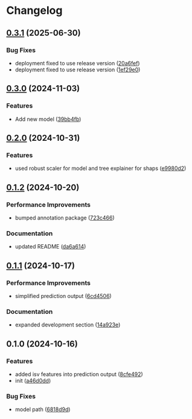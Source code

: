 # Changelog

## [0.3.1](https://github.com/geneton-ltd/genovisio_isv/compare/v0.3.0...v0.3.1) (2025-06-30)


### Bug Fixes

* deployment fixed to use release version ([20a6fef](https://github.com/geneton-ltd/genovisio_isv/commit/20a6feff21922e184034a3276ae0265ac1cfc98d))
* deployment fixed to use release version ([1ef29e0](https://github.com/geneton-ltd/genovisio_isv/commit/1ef29e0a9e473c614f40f2c952b331172436c2d1))

## [0.3.0](https://github.com/geneton-ltd/genovisio_isv/compare/v0.2.0...v0.3.0) (2024-11-03)


### Features

* Add new model ([39bb4fb](https://github.com/geneton-ltd/genovisio_isv/commit/39bb4fb3ad610be842f1599ed3895229a7c8b029))

## [0.2.0](https://github.com/geneton-ltd/genovisio_isv/compare/v0.1.2...v0.2.0) (2024-10-31)


### Features

* used robust scaler for model and tree explainer for shaps ([e9980d2](https://github.com/geneton-ltd/genovisio_isv/commit/e9980d291c26c5f023c4eaede04c4aa7ed3c2ac2))

## [0.1.2](https://github.com/geneton-ltd/genovisio_isv/compare/v0.1.1...v0.1.2) (2024-10-20)


### Performance Improvements

* bumped annotation package ([723c466](https://github.com/geneton-ltd/genovisio_isv/commit/723c466350c965192d821816a6c9881e8f59f292))


### Documentation

* updated README ([da6a614](https://github.com/geneton-ltd/genovisio_isv/commit/da6a614926aca352cc1e20ef63617043c15badce))

## [0.1.1](https://github.com/geneton-ltd/genovisio_isv/compare/v0.1.0...v0.1.1) (2024-10-17)


### Performance Improvements

* simplified prediction output ([6cd4506](https://github.com/geneton-ltd/genovisio_isv/commit/6cd4506332855f8509599aab03294029acbe6186))


### Documentation

* expanded development section ([14a923e](https://github.com/geneton-ltd/genovisio_isv/commit/14a923e698bfd56d4540684782d265abeb13d742))

## 0.1.0 (2024-10-16)


### Features

* added isv features into prediction output ([8cfe492](https://github.com/geneton-ltd/genovisio_isv/commit/8cfe49266cf0d80bcc6bb13fc7cb502a8ae0fbbe))
* init ([a46d0dd](https://github.com/geneton-ltd/genovisio_isv/commit/a46d0dd10b6d8710f9ab28866490c84e598d1be5))


### Bug Fixes

* model path ([6818d9d](https://github.com/geneton-ltd/genovisio_isv/commit/6818d9dcfcc9ebe565c2e4f74eddb27dde82529d))
